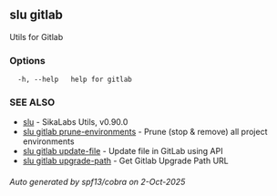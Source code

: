## slu gitlab

Utils for Gitlab

### Options

```
  -h, --help   help for gitlab
```

### SEE ALSO

* [slu](slu.md)	 - SikaLabs Utils, v0.90.0
* [slu gitlab prune-environments](slu_gitlab_prune-environments.md)	 - Prune (stop & remove) all project environments
* [slu gitlab update-file](slu_gitlab_update-file.md)	 - Update file in GitLab using API
* [slu gitlab upgrade-path](slu_gitlab_upgrade-path.md)	 - Get Gitlab Upgrade Path URL

###### Auto generated by spf13/cobra on 2-Oct-2025
